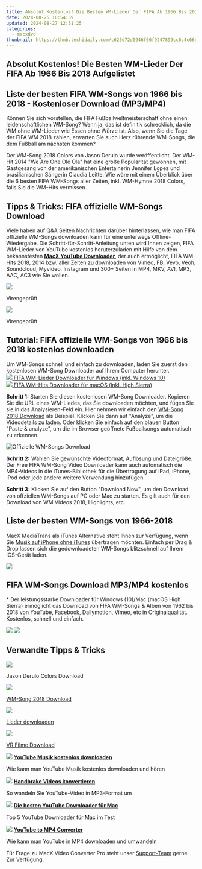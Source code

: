 ```yaml
---
title: Absolut Kostenlos! Die Besten WM-Lieder Der FIFA Ab 1966 Bis 2018 Aufgelistet
date: 2024-08-25 10:54:59
updated: 2024-08-27 12:51:25
categories:
  - macxdvd
thumbnail: https://thmb.techidaily.com/c625d72d0946f66f9247899cc6c4c66eb70d8cf37963b2732e636693601b56f7.jpg
---
```


## Absolut Kostenlos! Die Besten WM-Lieder Der FIFA Ab 1966 Bis 2018 Aufgelistet

## Liste der besten FIFA WM-Songs von 1966 bis 2018 - Kostenloser Download (MP3/MP4)

Können Sie sich vorstellen, die FIFA Fußballweltmeisterschaft ohne einen leidenschaftlichen WM-Song? Wenn ja, das ist definitiv schrecklich, da die WM ohne WM-Lieder wie Essen ohne Würze ist. Also, wenn Sie die Tage der FIFA WM 2018 zählen, erwarten Sie auch Herz rührende WM-Songs, die dem Fußball am nächsten kommen? 

Der WM-Song 2018 Colors von Jason Derulo wurde veröffentlicht. Der WM-Hit 2014 "We Are One Ole Ola" hat eine große Popularität gewonnen, mit Gastgesang von der amerikanischen Entertainerin Jennifer Lopez und brasilianischen Sängerin Claudia Leitte. Wie wäre mit einem Überblick über die 6 besten FIFA WM-Songs aller Zeiten, inkl. WM-Hymne 2018 Colors, falls Sie die WM-Hits vermissen. 



## Tipps & Tricks: FIFA offizielle WM-Songs Download

Viele haben auf Q&A Seiten Nachrichten darüber hinterlassen, wie man FIFA offizielle WM-Songs downloaden kann für eine unterwegs Offline-Wiedergabe. Die Schritt-für-Schritt-Anleitung unten wird Ihnen zeigen, FIFA WM-Lieder von YouTube kostenlos heruterzuladen mit Hilfe von dem bekannstesten [**MacX YouTube Downloader**](https://tools.techidaily.com/macxdvd/products/), der auch ermöglicht, FIFA WM-Hits 2018, 2014 bzw. aller Zeiten zu downloaden von Vimeo, FB, Vevo, Veoh, Soundcloud, Myvideo, Instagram und 300+ Seiten in MP4, MKV, AVI, MP3, AAC, AC3 wie Sie wollen.

[![](https://www.macxdvd.com/tutorial-de/howto_image/free_down_win_de_2.png)](https://tools.techidaily.com/macxdvd/products/) 

Virengeprüft

[![](https://www.macxdvd.com/tutorial-de/howto_image/free_down_de_2.png)](https://tools.techidaily.com/macxdvd/products/) 

Virengeprüft



## Tutorial: FIFA offizielle WM-Songs von 1966 bis 2018 kostenlos downloaden

Um WM-Songs schnell und einfach zu downloaden, laden Sie zuerst den kostenlosen WM-Song Downloader auf Ihrem Computer herunter.   
[![](https://www.macxdvd.com/tutorial-de/../seoimage/download-icon-step.png) FIFA WM-Lieder Downloader für Windows (inkl. Windows 10)](https://tools.techidaily.com/macxdvd/products/)   
[![](https://www.macxdvd.com/tutorial-de/../seoimage/download-icon-step.png) FIFA WM-Hits Downloader für macOS (inkl. High Sierra)](https://tools.techidaily.com/macxdvd/products/)

**Schritt 1:**  Starten Sie diesen kostenlosen WM-Song Downloader. Kopieren Sie die URL eines WM-Liedes, das Sie downloaden möchten, und fügen Sie sie in das Analysieren-Feld ein. Hier nehmen wir einfach den [WM-Song 2018 Download](https://tools.techidaily.com/macxdvd/products/) als Beispiel. Klicken Sie dann auf "Analyze", um die Videodetails zu laden. Oder klicken Sie einfach auf den blauen Button "Paste & analyze", um die im Browser geöffnete Fußballsongs automatisch zu erkennen.

![Offizielle WM-Songs Download](https://www.macxdvd.com/tutorial-de/article-image/jason-derulo-colors-download.jpg)

**Schritt 2:** Wählen Sie gewünschte Videoformat, Auflösung und Dateigröße. Der Free FIFA WM-Song Video Downloader kann auch automatisch die MP4-Videos in die iTunes-Bibliothek für die Übertragung auf iPad, iPhone, iPod oder jede andere weitere Verwendung hinzufügen.

**Schritt 3:** Klicken Sie auf den Button "Download Now", um den Download von offziellen WM-Songs auf PC oder Mac zu starten. Es gilt auch für den Download von WM Videos 2018, Highlights, etc.



## Liste der besten WM-Songs von 1966-2018



MacX MediaTrans als iTunes Alternative steht Ihnen zur Verfügung, wenn Sie [Musik auf iPhone ohne iTunes](https://tools.techidaily.com/macxdvd/products/) übertragen möchten. Einfach per Drag & Drop lassen sich die gedownloadeten WM-Songs blitzschnell auf Ihrem iOS-Gerät laden.



![](https://www.macxdvd.com/tutorial-de/howto_image/bluray.png) 

## FIFA WM-Songs Download MP3/MP4 kostenlos

\* Der leistungsstarke Downloader für Windows (10)/Mac (macOS High Sierra) ermöglicht das Download von FIFA WM-Songs & Alben von 1962 bis 2018 von YouTube, Facebook, Dailymotion, Vimeo, etc in Originalqualität. Kostenlos, schnell und einfach.  

[![](https://www.macxdvd.com/tutorial-de/howto_image/winx-de.png)](https://tools.techidaily.com/macxdvd/products/) [![](https://www.macxdvd.com/tutorial-de/howto_image/macx-de.png)](https://tools.techidaily.com/macxdvd/products/) 



## Verwandte Tipps & Tricks

![](https://www.macxdvd.com/tutorial-de/howto_image/fifa-world-cup-1.jpg) 

Jason Derulo Colors Download

![](https://www.macxdvd.com/tutorial-de/howto_image/fifa-world-cup-2.jpg) 

[WM-Song 2018 Download](https://tools.techidaily.com/macxdvd/products/) 

![](https://www.macxdvd.com/tutorial-de/howto_image/fifa-world-cup-3.jpg) 

[Lieder downloaden](https://tools.techidaily.com/macxdvd/products/)

![](https://www.macxdvd.com/tutorial-de/howto_image/fifa-world-cup-4.jpg) 

[VR Filme Download](https://tools.techidaily.com/macxdvd/products/)

![](https://www.macxdvd.com/tutorial-de/../seoimage/link_icon_blue.png) **[YouTube Musik kostenlos downloaden](https://tools.techidaily.com/macxdvd/products/)** 

Wie kann man YouTube Musik kostenlos downloaden und hören

![](https://www.macxdvd.com/tutorial-de/../seoimage/link_icon_blue.png) **[Handbrake Videos konvertieren](https://tools.techidaily.com/macxdvd/products/)** 

So wandeln Sie YouTube-Video in MP3-Format um

![](https://www.macxdvd.com/tutorial-de/../seoimage/link_icon_blue.png) **[Die besten YouTube Downloader für Mac](https://tools.techidaily.com/macxdvd/products/)** 

Top 5 YouTube Downloader für Mac im Test

![](https://www.macxdvd.com/tutorial-de/../seoimage/link_icon_blue.png) **[YouTube to MP4 Converter](https://tools.techidaily.com/macxdvd/products/)** 

Wie kann man YouTube in MP4 downloaden und umwandeln



Für Frage zu MacX Video Converter Pro steht unser [Support-Team](https://tools.techidaily.com/macxdvd/products/) gerne Zur Verfügung.

<ins class="adsbygoogle"
     style="display:block"
     data-ad-format="autorelaxed"
     data-ad-client="ca-pub-7571918770474297"
     data-ad-slot="1223367746"></ins>



<ins class="adsbygoogle"
     style="display:block"
     data-ad-client="ca-pub-7571918770474297"
     data-ad-slot="8358498916"
     data-ad-format="auto"
     data-full-width-responsive="true"></ins>

